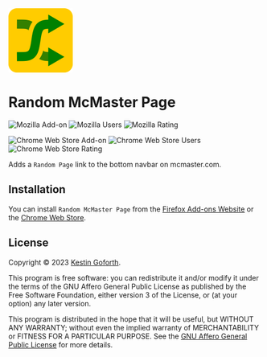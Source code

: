 <img width="128" height="128" src="img/icon.svg" />

# Random McMaster Page

![Mozilla Add-on](https://img.shields.io/amo/v/random-mcmaster-part)
![Mozilla Users](https://img.shields.io/amo/users/random-mcmaster-part)
![Mozilla Rating](https://img.shields.io/amo/rating/random-mcmaster-part)

![Chrome Web Store Add-on](https://img.shields.io/chrome-web-store/v/idopmfmgphikajdknpclokjmngilbggd)
![Chrome Web Store Users](https://img.shields.io/chrome-web-store/users/idopmfmgphikajdknpclokjmngilbggd)
![Chrome Web Store Rating](https://img.shields.io/chrome-web-store/rating/idopmfmgphikajdknpclokjmngilbggd)

Adds a `Random Page` link to the bottom navbar on mcmaster.com.


## Installation

You can install `Random McMaster Page` from the [Firefox Add-ons Website](https://addons.mozilla.org/en-CA/firefox/addon/random-mcmaster-page/) or the [Chrome Web Store](https://chrome.google.com/webstore/category/extensions).


## License

Copyright © 2023 [Kestin Goforth](https://github.com/kforth/).

This program is free software: you can redistribute it and/or modify it under the terms of the GNU Affero General Public License as published by the Free Software Foundation, either version 3 of the License, or (at your option) any later version.

This program is distributed in the hope that it will be useful, but WITHOUT ANY WARRANTY; without even the implied warranty of MERCHANTABILITY or FITNESS FOR A PARTICULAR PURPOSE.  See the [GNU Affero General Public License](https://www.gnu.org/licenses/agpl-3.0.en.html) for more details.

